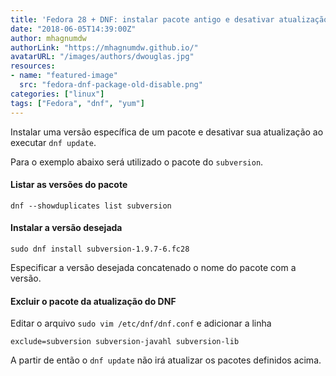 ```yaml
---
title: 'Fedora 28 + DNF: instalar pacote antigo e desativar atualização'
date: "2018-06-05T14:39:00Z"
author: mhagnumdw
authorLink: "https://mhagnumdw.github.io/"
avatarURL: "/images/authors/dwouglas.jpg"
resources:
- name: "featured-image"
  src: "fedora-dnf-package-old-disable.png"
categories: ["linux"]
tags: ["Fedora", "dnf", "yum"]
---
```


Instalar uma versão específica de um pacote e desativar sua atualização ao executar `dnf update`.

<!--more-->

Para o exemplo abaixo será utilizado o pacote do `subversion`.

#### Listar as versões do pacote

```shell
dnf --showduplicates list subversion
```

#### Instalar a versão desejada

```shell
sudo dnf install subversion-1.9.7-6.fc28
```

Especificar a versão desejada concatenado o nome do pacote com a versão.

#### Excluir o pacote da atualização do DNF

Editar o arquivo `sudo vim /etc/dnf/dnf.conf` e adicionar a linha

```text
exclude=subversion subversion-javahl subversion-lib
```

A partir de então o `dnf update` não irá atualizar os pacotes definidos acima.

